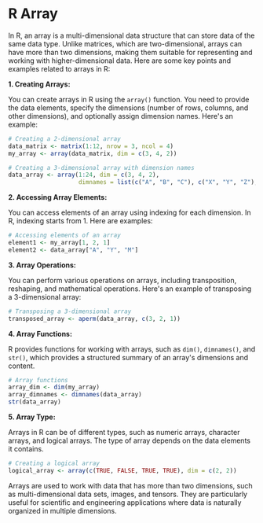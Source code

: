 # R Array

In R, an array is a multi-dimensional data structure that can store data of the same data type. Unlike matrices, which are two-dimensional, arrays can have more than two dimensions, making them suitable for representing and working with higher-dimensional data. Here are some key points and examples related to arrays in R:

**1. Creating Arrays:**

You can create arrays in R using the `array()` function. You need to provide the data elements, specify the dimensions (number of rows, columns, and other dimensions), and optionally assign dimension names. Here's an example:

```R
# Creating a 2-dimensional array
data_matrix <- matrix(1:12, nrow = 3, ncol = 4)
my_array <- array(data_matrix, dim = c(3, 4, 2))

# Creating a 3-dimensional array with dimension names
data_array <- array(1:24, dim = c(3, 4, 2),
                    dimnames = list(c("A", "B", "C"), c("X", "Y", "Z"), c("M", "N")))
```

**2. Accessing Array Elements:**

You can access elements of an array using indexing for each dimension. In R, indexing starts from 1. Here are examples:

```R
# Accessing elements of an array
element1 <- my_array[1, 2, 1]
element2 <- data_array["A", "Y", "M"]
```

**3. Array Operations:**

You can perform various operations on arrays, including transposition, reshaping, and mathematical operations. Here's an example of transposing a 3-dimensional array:

```R
# Transposing a 3-dimensional array
transposed_array <- aperm(data_array, c(3, 2, 1))
```

**4. Array Functions:**

R provides functions for working with arrays, such as `dim()`, `dimnames()`, and `str()`, which provides a structured summary of an array's dimensions and content.

```R
# Array functions
array_dim <- dim(my_array)
array_dimnames <- dimnames(data_array)
str(data_array)
```

**5. Array Type:**

Arrays in R can be of different types, such as numeric arrays, character arrays, and logical arrays. The type of array depends on the data elements it contains.

```R
# Creating a logical array
logical_array <- array(c(TRUE, FALSE, TRUE, TRUE), dim = c(2, 2))
```

Arrays are used to work with data that has more than two dimensions, such as multi-dimensional data sets, images, and tensors. They are particularly useful for scientific and engineering applications where data is naturally organized in multiple dimensions.